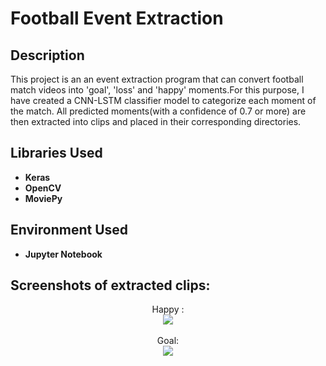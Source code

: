 <h1>Football Event Extraction</h1>


<h2>Description</h2>
This project is an an event extraction program that can convert football match videos into 'goal', 'loss' and 'happy' moments.For this purpose, I have created a CNN-LSTM classifier model to categorize each moment of the match.
All predicted moments(with a confidence of 0.7 or more) are then extracted into clips and placed in their corresponding directories.


<h2>Libraries Used</h2>

- <b>Keras</b> 
- <b>OpenCV</b>
- <b>MoviePy</b>

<h2>Environment Used </h2>

- <b>Jupyter Notebook</b> 

<h2>Screenshots of extracted clips:</h2>

<p align="center">
Happy : <br/>
<img src="https://github.com/wowstein/Football-Event-Extraction/assets/142371525/855f4d5d-6fcc-464f-a258-c1cc45c9fd23"/>
<br />
<br />
Goal:  <br/>
<img src="https://github.com/wowstein/Football-Event-Extraction/assets/142371525/27991e2d-9b4b-4498-99ba-db7cc7b5b494"/>
<br />
<br />
</p>

<!--
 ```diff
- text in red
+ text in green
! text in orange
# text in gray
@@ text in purple (and bold)@@
```
--!>

